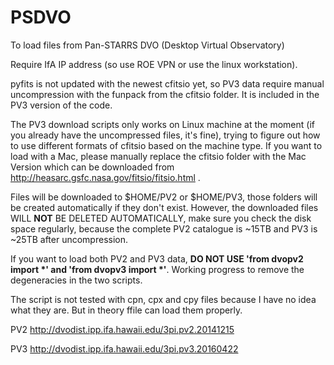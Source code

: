 # PSDVO
To load files from Pan-STARRS DVO (Desktop Virtual Observatory)

Require IfA IP address (so use ROE VPN or use the linux workstation).

pyfits is not updated with the newest cfitsio yet, so PV3 data require manual uncompression with the funpack from the cfitsio folder. It is included in the PV3 version of the code.

The PV3 download scripts only works on Linux machine at the moment (if you already have the uncompressed files, it's fine), trying to figure out how to use different formats of cfitsio based on the machine type. If you want to load with a Mac, please manually replace the cfitsio folder with the Mac Version which can be downloaded from http://heasarc.gsfc.nasa.gov/fitsio/fitsio.html . 

Files will be downloaded to $HOME/PV2 or $HOME/PV3, those folders will be created automatically if they don't exist. However, the downloaded files WILL **NOT** BE DELETED AUTOMATICALLY, make sure you check the disk space regularly, because the complete PV2 catalogue is ~15TB and PV3 is ~25TB after uncompression.

If you want to load both PV2 and PV3 data, **DO NOT USE 'from dvopv2 import *' and 'from dvopv3 import *'**. Working progress to remove the degeneracies in the two scripts.

The script is not tested with cpn, cpx and cpy files because I have no idea what they are. But in theory ffile can load them properly.


PV2
http://dvodist.ipp.ifa.hawaii.edu/3pi.pv2.20141215

PV3
http://dvodist.ipp.ifa.hawaii.edu/3pi.pv3.20160422
